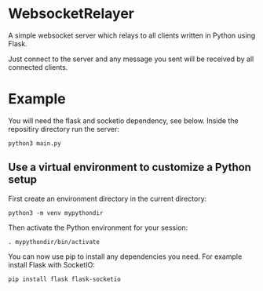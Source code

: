 # WebsocketRelayer

A simple websocket server which relays to all clients written in Python using Flask.

Just connect to the server and any message you sent will be received by all connected clients.



# Example

You will need the flask and socketio dependency, see below. Inside the repositiry directory run the server:

```
python3 main.py
```

## Use a virtual environment to customize a Python setup

First create an environment directory in the current directory:
```
python3 -m venv mypythondir
```
Then activate the Python environment for your session:
```
. mypythondir/bin/activate
```
You can now use pip to install any dependencies you need. For example install Flask with SocketIO:
```
pip install flask flask-socketio
```
